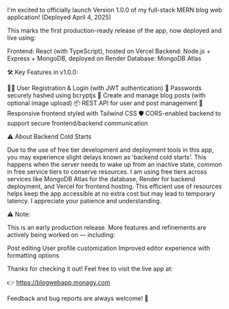 I'm excited to officially launch Version 1.0.0 of my full-stack MERN blog web application! (Deployed April 4, 2025)

This marks the first production-ready release of the app, now deployed and live using:

Frontend: React (with TypeScript), hosted on Vercel
Backend: Node.js + Express + MongoDB, deployed on Render
Database: MongoDB Atlas

🛠️ Key Features in v1.0.0:

🧑‍💻 User Registration & Login (with JWT authentication)
🔐 Passwords securely hashed using bcryptjs
📝 Create and manage blog posts (with optional image upload)
📦 REST API for user and post management
🎨 Responsive frontend styled with Tailwind CSS
🛡️ CORS-enabled backend to support secure frontend/backend communication

⚠️ About Backend Cold Starts

Due to the use of free tier development and deployment tools in this app, you may experience slight delays known as 'backend cold starts'. This happens when the server needs to wake up from an inactive state, common in free service tiers to conserve resources. I am using free tiers across services like MongoDB Atlas for the database, Render for backend deployment, and Vercel for frontend hosting. This efficient use of resources helps keep the app accessible at no extra cost but may lead to temporary latency. I appreciate your patience and understanding.

⚠️ Note:

This is an early production release. More features and refinements are actively being worked on — including:

Post editing
User profile customization
Improved editor experience with formatting options

Thanks for checking it out! Feel free to visit the live app at:

👉 https://blogwebapp.monagy.com

Feedback and bug reports are always welcome! 🙌
